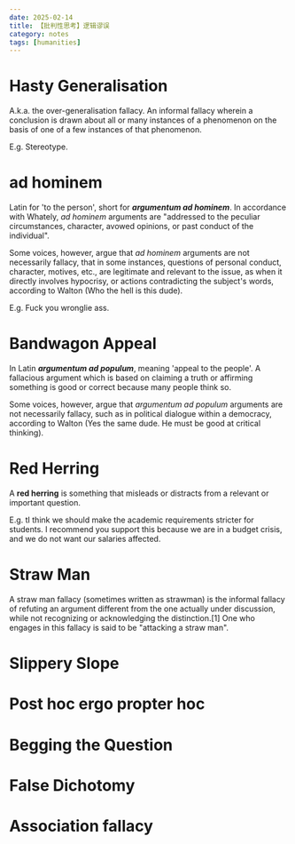 ```yaml
---
date: 2025-02-14
title: 【批判性思考】逻辑谬误
category: notes
tags: [humanities]
---
```


# Hasty Generalisation

A.k.a. the over-generalisation fallacy. An informal fallacy wherein a conclusion is drawn about all or many instances of a phenomenon on the basis of one of a few instances of that phenomenon.

E.g. Stereotype.

# ad hominem

Latin for 'to the person', short for *__argumentum ad hominem__*. In accordance with Whately, *ad hominem* arguments are "addressed to the peculiar circumstances, character, avowed opinions, or past conduct of the individual".

Some voices, however, argue that *ad hominem* arguments are not necessarily fallacy, that in some instances, questions of personal conduct, character, motives, etc., are legitimate and relevant to the issue, as when it directly involves hypocrisy, or actions contradicting the subject's words, according to Walton (Who the hell is this dude).

E.g. Fuck you wronglie ass.

# Bandwagon Appeal

In Latin *__argumentum ad populum__*, meaning 'appeal to the people'. A fallacious argument which is based on claiming a truth or affirming something is good or correct because many people think so.

Some voices, however, argue that *argumentum ad populum* arguments are not necessarily fallacy, such as in political dialogue within a democracy, according to Walton (Yes the same dude. He must be good at critical thinking).

# Red Herring

A **red herring** is something that misleads or distracts from a relevant or important question.

E.g. tI  think we should make the academic requirements stricter for students. I recommend you support this because we are in a budget crisis, and we do not want our salaries affected.

# Straw Man

A straw man fallacy (sometimes written as strawman) is the informal fallacy of refuting an argument different from the one actually under discussion, while not recognizing or acknowledging the distinction.[1] One who engages in this fallacy is said to be "attacking a straw man".

# Slippery Slope

# Post hoc ergo propter hoc

# Begging the Question

# False Dichotomy

# Association fallacy
    